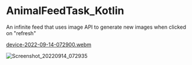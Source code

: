 # AnimalFeedTask_Kotlin

An infinite feed that uses image API to generate new images when clicked on "refresh"

[device-2022-09-14-072900.webm](https://user-images.githubusercontent.com/19777080/190041550-3687a0b6-2c0d-4468-be2b-d506883ca239.webm)

![Screenshot_20220914_072935](https://user-images.githubusercontent.com/19777080/190041641-a81a1163-d28d-4636-bbcf-9b5bbc95f57b.png)
